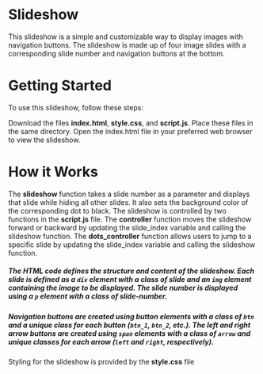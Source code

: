 # Slideshow
This slideshow is a simple and customizable way to display images with navigation buttons. The slideshow is made up of four image slides with a corresponding slide number and navigation buttons at the bottom.

# Getting Started
To use this slideshow, follow these steps:

Download the files **index.html**, **style.css**, and **script.js**.
Place these files in the same directory.
Open the index.html file in your preferred web browser to view the slideshow.
# How it Works
The **slideshow** function takes a slide number as a parameter and displays that slide while hiding all other slides. It also sets the background color of the corresponding dot to black.
The slideshow is controlled by two functions in the **script.js** file. The **controller** function moves the slideshow forward or backward by updating the slide_index variable and calling the slideshow function. The **dots_controller** function allows users to jump to a specific slide by updating the slide_index variable and calling the slideshow function.
##### The HTML code defines the structure and content of the slideshow. Each slide is defined as a `div` element with a class of slide and an `img` element containing the image to be displayed. The slide number is displayed using a `p` element with a class of slide-number.

##### Navigation buttons are created using button elements with a class of `btn` and a unique class for each button (`btn_1`, `btn_2`, etc.). The left and right arrow buttons are created using `span` elements with a class of `arrow` and unique classes for each arrow (`left` and `right`, respectively).

Styling for the slideshow is provided by the **style.css** file
